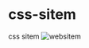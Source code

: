# css-sitem
css sitem
![websitem](https://user-images.githubusercontent.com/111886223/192003988-01cdb4e1-d612-4443-a418-2edd44d96daa.png)
